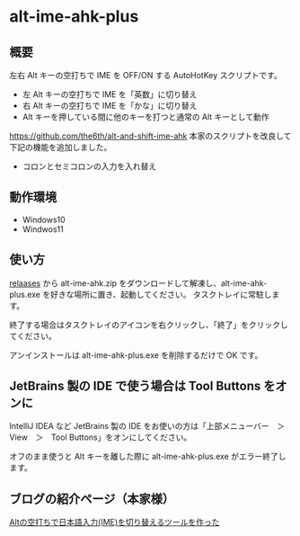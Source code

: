 # alt-ime-ahk-plus

## 概要

左右 Alt キーの空打ちで IME を OFF/ON する AutoHotKey スクリプトです。

- 左 Alt キーの空打ちで IME を「英数」に切り替え
- 右 Alt キーの空打ちで IME を「かな」に切り替え
- Alt キーを押している間に他のキーを打つと通常の Alt キーとして動作

https://github.com/the6th/alt-and-shift-ime-ahk 本家のスクリプトを改良して下記の機能を追加しました。

- コロンとセミコロンの入力を入れ替え


## 動作環境

- Windows10
- Windwos11

## 使い方

[relaases](https://github.com/tealgreen0503/alt-ime-ahk-plus/releases) から alt-ime-ahk.zip をダウンロードして解凍し、alt-ime-ahk-plus.exe を好きな場所に置き、起動してください。 タスクトレイに常駐します。

終了する場合はタスクトレイのアイコンを右クリックし、「終了」をクリックしてください。

アンインストールは alt-ime-ahk-plus.exe を削除するだけで OK です。

## JetBrains 製の IDE で使う場合は Tool Buttons をオンに

IntelliJ IDEA など JetBrains 製の IDE をお使いの方は「上部メニューバー　＞　View　＞　Tool Buttons」をオンにしてください。

オフのまま使うと Alt キーを離した際に alt-ime-ahk-plus.exe がエラー終了します。

## ブログの紹介ページ（本家様）

[Altの空打ちで日本語入力(IME)を切り替えるツールを作った](http://www.karakaram.com/alt-ime-on-off/)

